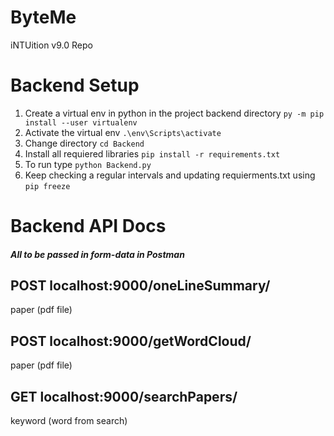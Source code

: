 # ByteMe
iNTUition v9.0 Repo

# Backend Setup
1) Create a virtual env in python in the project backend directory ```py -m pip install --user virtualenv```   
2) Activate the virtual env ```.\env\Scripts\activate```   
3) Change directory ```cd Backend```    
4) Install all requiered libraries ```pip install -r requirements.txt```    
5) To run type ```python Backend.py```
6) Keep checking a regular intervals and updating requierments.txt using ```pip freeze```    

# Backend API Docs
##### All to be passed in form-data in Postman

## POST localhost:9000/oneLineSummary/
paper (pdf file)

## POST localhost:9000/getWordCloud/
paper (pdf file)

## GET localhost:9000/searchPapers/
keyword (word from search)
